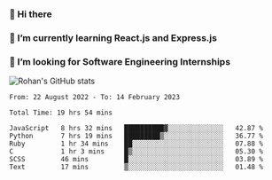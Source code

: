 ### 👋 Hi there 

<!--
**rohznmdev/rohznmdev** is a ✨ _special_ ✨ repository because its `README.md` (this file) appears on your GitHub profile.

Here are some ideas to get you started:

- 🔭 I’m currently working on ...
- 🌱 I’m currently learning Ruby and Ruby on Rails
- 👯 I’m looking to collaborate on ...
- 🤔 I’m looking for help with ...
- 💬 Ask me about ...
- 📫 How to reach me: ...
- 😄 Pronouns: ...
- ⚡ Fun fact: ...
-->
### 🌱 I’m currently learning React.js and Express.js
### 🤔 I’m looking for Software Engineering Internships
![Rohan's GitHub stats](https://github-readme-stats.vercel.app/api?username=rohznmdev&theme=dark&show_icons=true)

<!--START_SECTION:waka-->

```text
From: 22 August 2022 - To: 14 February 2023

Total Time: 19 hrs 54 mins

JavaScript   8 hrs 32 mins   ██████████▓░░░░░░░░░░░░░░   42.87 %
Python       7 hrs 19 mins   █████████▒░░░░░░░░░░░░░░░   36.77 %
Ruby         1 hr 34 mins    ██░░░░░░░░░░░░░░░░░░░░░░░   07.88 %
C            1 hr 3 mins     █▒░░░░░░░░░░░░░░░░░░░░░░░   05.30 %
SCSS         46 mins         █░░░░░░░░░░░░░░░░░░░░░░░░   03.89 %
Text         17 mins         ▒░░░░░░░░░░░░░░░░░░░░░░░░   01.48 %
```

<!--END_SECTION:waka-->

